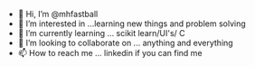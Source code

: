 - 👋 Hi, I’m @mhfastball
- 👀 I’m interested in ...learning new things and problem solving
- 🌱 I’m currently learning ... scikit learn/UI's/ C
- 💞️ I’m looking to collaborate on ... anything and everything
- 📫 How to reach me ... linkedin if you can find me

<!---
mhfastball/mhfastball is a ✨ special ✨ repository because its `README.md` (this file) appears on your GitHub profile.
You can click the Preview link to take a look at your changes.
--->
